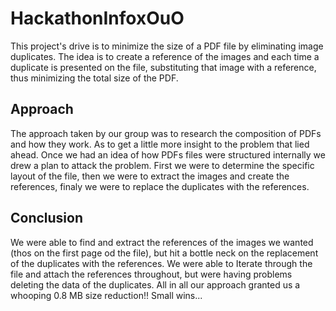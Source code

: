 # HackathonInfoxOuO

This project's drive is to minimize the size of a PDF file by eliminating image duplicates. 
The idea is to create a reference of the images and each time a duplicate is presented on the file, substituting 
that image with a reference, thus minimizing the total size of the PDF.

## Approach
The approach taken by our group was to research the composition of PDFs and how they work. As to get a little 
more insight to the problem that lied ahead. Once we had an idea of how PDFs files were structured internally
we drew a plan to attack the problem. First we were to determine the specific layout of the file, then we were
to extract the images and create the references, finaly we were to replace the duplicates with the references.

## Conclusion
We were able to find and extract the references of the images we wanted (thos on the first page od the file), but
hit a bottle neck on the replacement of the duplicates with the references. We were able to Iterate through the file
and attach the references throughout, but were having problems deleting the data of the duplicates. All in all
our approach granted us a whooping 0.8 MB size reduction!! Small wins...
